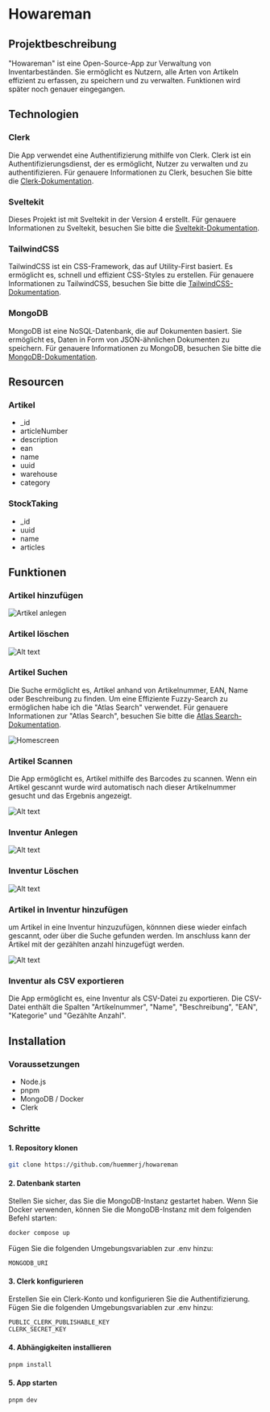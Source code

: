 # Howareman
## Projektbeschreibung
"Howareman" ist eine Open-Source-App zur Verwaltung von Inventarbeständen. Sie ermöglicht es Nutzern, alle Arten von Artikeln effizient zu erfassen, zu speichern und zu verwalten. Funktionen wird später noch genauer eingegangen.

## Technologien


### Clerk
Die App verwendet eine Authentifizierung mithilfe von Clerk. Clerk ist ein Authentifizierungsdienst, der es ermöglicht, Nutzer zu verwalten und zu authentifizieren. Für genauere Informationen zu Clerk, besuchen Sie bitte die [Clerk-Dokumentation](https://docs.clerk.dev/).

### Sveltekit
Dieses Projekt ist mit Sveltekit in der Version 4 erstellt. Für genauere Informationen zu Sveltekit, besuchen Sie bitte die [Sveltekit-Dokumentation](https://kit.svelte.dev/docs).

### TailwindCSS
TailwindCSS ist ein CSS-Framework, das auf Utility-First basiert. Es ermöglicht es, schnell und effizient CSS-Styles zu erstellen. Für genauere Informationen zu TailwindCSS, besuchen Sie bitte die [TailwindCSS-Dokumentation](https://tailwindcss.com/docs).

### MongoDB
MongoDB ist eine NoSQL-Datenbank, die auf Dokumenten basiert. Sie ermöglicht es, Daten in Form von JSON-ähnlichen Dokumenten zu speichern. Für genauere Informationen zu MongoDB, besuchen Sie bitte die [MongoDB-Dokumentation](https://docs.mongodb.com/).

## Resourcen
### Artikel
- _id
- articleNumber
- description
- ean
- name
- uuid
- warehouse
- category

### StockTaking
- _id
- uuid
- name
- articles

## Funktionen
### Artikel hinzufügen

![Artikel anlegen](image-1.png)

### Artikel löschen
![Alt text](image-2.png)

### Artikel Suchen
Die Suche ermöglicht es, Artikel anhand von Artikelnummer, EAN, Name oder Beschreibung zu finden. Um eine Effiziente Fuzzy-Search zu ermöglichen habe ich die "Atlas Search" verwendet. Für genauere Informationen zur "Atlas Search", besuchen Sie bitte die [Atlas Search-Dokumentation](https://docs.atlas.mongodb.com/atlas-search/).

![Homescreen](images/image.png)


### Artikel Scannen
Die App ermöglicht es, Artikel mithilfe des Barcodes zu scannen. Wenn ein Artikel gescannt wurde wird automatisch nach dieser Artikelnummer gesucht und das Ergebnis angezeigt.

![Alt text](images/image-3.png)

### Inventur Anlegen
![Alt text](images/image-4.png)

### Inventur Löschen
![Alt text](images/image-5.png)

### Artikel in Inventur hinzufügen
um Artikel in eine Inventur hinzuzufügen, könnnen diese wieder einfach gescannt, oder über die Suche gefunden werden. Im anschluss kann der Artikel mit der gezählten anzahl hinzugefügt werden.

![Alt text](images/image-6.png)

### Inventur als CSV exportieren
Die App ermöglicht es, eine Inventur als CSV-Datei zu exportieren. Die CSV-Datei enthält die Spalten "Artikelnummer", "Name", "Beschreibung", "EAN", "Kategorie" und "Gezählte Anzahl".


## Installation
### Voraussetzungen
- Node.js
- pnpm
- MongoDB / Docker
- Clerk

### Schritte
#### 1. Repository klonen
```bash
git clone https://github.com/huemmerj/howareman
```

#### 2. Datenbank starten
Stellen Sie sicher, das Sie die MongoDB-Instanz gestartet haben. Wenn Sie Docker verwenden, können Sie die MongoDB-Instanz mit dem folgenden Befehl starten:

```bash
docker compose up
```

Fügen Sie die folgenden Umgebungsvariablen zur .env hinzu:

```env
MONGODB_URI
```

#### 3. Clerk konfigurieren
Erstellen Sie ein Clerk-Konto und konfigurieren Sie die Authentifizierung. Fügen Sie die folgenden Umgebungsvariablen zur .env hinzu:

```env
PUBLIC_CLERK_PUBLISHABLE_KEY
CLERK_SECRET_KEY
```

#### 4. Abhängigkeiten installieren
```bash
pnpm install
```

#### 5. App starten
```bash
pnpm dev
```

